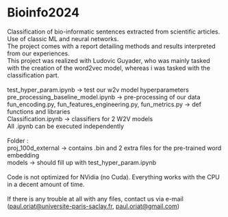 # Bioinfo2024
Classification of bio-informatic sentences extracted from scientific articles. Use of classic ML and neural networks. <br>
The project comes with a report detailing methods and results interpreted from our experiences.<br>
This project was realized with Ludovic Guyader, who was mainly tasked with the creation of the word2vec model, whereas i was tasked with the classification part.<br>
<br>
test_hyper_param.ipynb -> test our w2v model hyperparameters<br>
pre_processing_baseline_model.ipynb -> pre-processing of our data<br>
fun_encoding.py, fun_features_engineering.py, fun_metrics.py -> def functions and libraries<br>
Classification.ipynb -> classifiers for 2 W2V models<br>
All .ipynb can be executed independently<br>
<br>
Folder : <br>
proj_100d_external -> contains .bin and 2 extra files for the pre-trained word embedding<br>
models -> should fill up with test_hyper_param.ipynb<br>
<br>
Code is not optimized for NVidia (no Cuda). Everything works with the CPU in a decent amount of time.<br>
<br>
If there is any trouble at all with any files, contact us via e-mail (paul.oriat@universite-paris-saclay.fr, paul.oriat@gmail.com)
